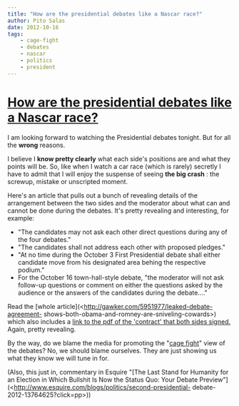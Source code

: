 ```yaml
---
title: "How are the presidential debates like a Nascar race?"
author: Pito Salas
date: 2012-10-16
tags:
    - cage-fight
    - debates
    - nascar
    - politics
    - president
---
```

# [How are the presidential debates like a Nascar race?](None)




I am looking forward to watching the Presidential debates tonight. But for all
the **wrong** reasons.

I believe I **know pretty clearly** what each side's positions are and what
they points will be. So, like when I watch a car race (which is rarely)
secretly I have to admit that I will enjoy the suspense of seeing **the big
crash** : the screwup, mistake or unscripted moment.

Here's an article that pulls out a bunch of revealing details of the
arrangement between the two sides and the moderator about what can and cannot
be done during the debates. It's pretty revealing and interesting, for
example:

  * "The candidates may not ask each other direct questions during any of the four debates."
  * "The candidates shall not address each other with proposed pledges."
  * "At no time during the October 3 First Presidential debate shall either candidate move from his designated area behing the respective podium."
  * For the October 16 town-hall-style debate, "the moderator will not ask follow-up questions or comment on either the questions asked by the audience or the answers of the candidates during the debate…."

Read the [whole article](<http://gawker.com/5951977/leaked-debate-agreement-
shows-both-obama-and-romney-are-sniveling-cowards>) which also includes a
[link to the pdf of the 'contract' that both sides
signed.](<http://www.scribd.com/doc/110073567>) Again, pretty revealing.

By the way, do we blame the media for promoting the "[cage
fight](<http://www.google.com/url?sa=t&rct=j&q=&esrc=s&source=web&cd=1&cad=rja&ved=0CCAQtwIwAA&url=http%3A%2F%2Fwww.youtube.com%2Fwatch%3Fv%3DLDf0NF32Vs8&ei=xZp9UIWzIcTdqAGGqoDYAg&usg=AFQjCNE_3ehPLlg1mad2Fbq5WVOkpqt7tg&sig2=0xYeFwTcNWb1q6OESQj1CQ>)"
view of the debates? No, we should blame ourselves. They are just showing us
what they know we will tune in for.

(Also, this just in, commentary in Esquire "[The Last Stand for Humanity for
an Election in Which Bullshit Is Now the Status Quo: Your Debate
Preview"](<http://www.esquire.com/blogs/politics/second-presidential-
debate-2012-13764625?click=pp>))


